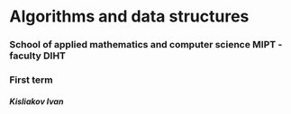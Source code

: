 # Algorithms and data structures
### School of applied mathematics and computer science MIPT - faculty DIHT
### First term
#### _Kisliakov Ivan_
